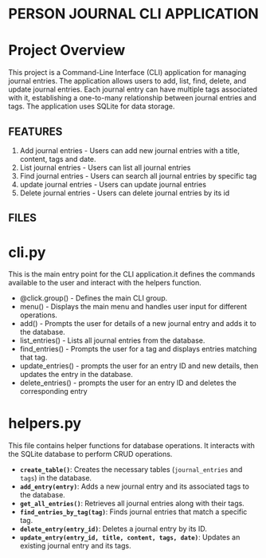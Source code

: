 # PERSON JOURNAL CLI APPLICATION

# Project Overview

This project is a Command-Line Interface (CLI) application for managing journal entries.
The application allows users to add, list, find, delete, and update journal entries.
Each journal entry can have multiple tags associated with it, establishing a one-to-many relationship between journal entries and tags.
The application uses SQLite for data storage.

## FEATURES

1. Add journal entries - Users can add new journal entries with a title, content, tags and date.
2. List journal entries - Users can list all journal entries
3. Find journal entries - Users can search all journal entries by specific tag
4. update journal entries - Users can update journal entries
5. Delete journal entries - Users can delete journal entries by its id

## FILES

# cli.py

This is the main entry point for the CLI application.it defines the commands available to the user and interact with the helpers function.

- @click.group() - Defines the main CLI group.
- menu() - Displays the main menu and handles user input for different operations.
- add() - Prompts the user for details of a new journal entry and adds it to the database.
- list_entries() - Lists all journal entries from the database.
- find_entries() - Prompts the user for a tag and displays entries matching that tag.
- update_entries() - prompts the user for an entry ID and new details, then updates the entry in the database.
- delete_entries() - prompts the user for an entry ID and deletes the corresponding entry

# helpers.py

This file contains helper functions for database operations. It interacts with the SQLite database to perform CRUD operations.

- **`create_table()`**: Creates the necessary tables (`journal_entries` and `tags`) in the database.
- **`add_entry(entry)`**: Adds a new journal entry and its associated tags to the database.
- **`get_all_entries()`**: Retrieves all journal entries along with their tags.
- **`find_entries_by_tag(tag)`**: Finds journal entries that match a specific tag.
- **`delete_entry(entry_id)`**: Deletes a journal entry by its ID.
- **`update_entry(entry_id, title, content, tags, date)`**: Updates an existing journal entry and its tags.
